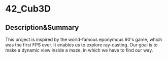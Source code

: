 # 42_Cub3D

## Description&Summary

This project is inspired by the world-famous eponymous 90's game, which was the first FPS ever. It enables us to explore ray-casting.
Our goal is to make a dynamic view inside a maze, in which we have to find our way.
